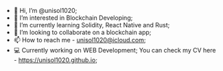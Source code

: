 
- 👋 Hi, I’m @unisol1020;
- 👀 I’m interested in Blockchain Developing;
- 🌱 I’m currently learning Solidity, React Native and Rust;
- 💞️ I’m looking to collaborate on a blockchain app;
- 📫 How to reach me - unisol1020@icloud.com;
- 💻 Currently working on WEB Development; You can check my CV here - https://unisol1020.github.io;

